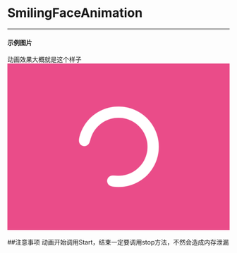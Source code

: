 # SmilingFaceAnimation

---
#### 示例图片

动画效果大概就是这个样子
![](/smile_dribbble.gif)



##注意事项
动画开始调用Start，结束一定要调用stop方法，不然会造成内存泄漏
